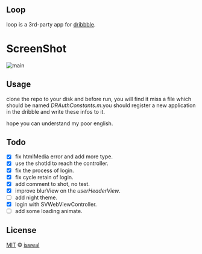 ## Loop

loop is a 3rd-party app for [dribbble](https://dribbble.com/).

# ScreenShot

![main](https://github.com/isweal/loop/blob/master/ScreenShots/main.gif)

## Usage

clone the repo to your disk and before run, you will find it miss a file which should be named *DRAuthConstants.m*.you should register a new application in the dribble and write these infos to it.

hope you can understand my poor english.

## Todo

- [x] fix htmlMedia error and add more type.
- [x] use the shotId to reach the controller.
- [x] fix the process of login.
- [x] fix cycle retain of login.
- [x] add comment to shot, no test.
- [x] improve blurView on the *userHeaderView*.
- [ ] add night theme.
- [x] login with SVWebViewController.
- [ ] add some loading animate.

## License

[MIT](https://raw.githubusercontent.com/isweal/loop/master/LICENSE) © [isweal](http://github.com/isweal)